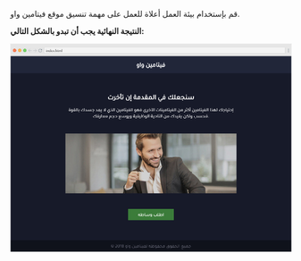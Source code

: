 قم بإستخدام بيئة العمل أعلاة للعمل على مهمة تنسيق موقع فيتامين واو.


**النتيجة النهائية يجب أن تبدو بالشكل التالي:**

![النتيجة النهائية](assets/5.jpg)